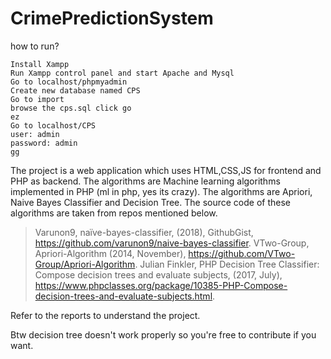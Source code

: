 # CrimePredictionSystem

how to run?
```
Install Xampp
Run Xampp control panel and start Apache and Mysql
Go to localhost/phpmyadmin
Create new database named CPS
Go to import 
browse the cps.sql click go
ez
Go to localhost/CPS
user: admin
password: admin
gg
```

The project is a web application which uses HTML,CSS,JS for frontend and PHP as backend. The algorithms are Machine learning algorithms implemented in PHP (ml in php, yes its crazy). The algorithms are Apriori, Naive Bayes Classifier and Decision Tree. The source code of these algorithms are taken from repos mentioned below.

> Varunon9, naïve-bayes-classifier, (2018), GithubGist, https://github.com/varunon9/naive-bayes-classifier.
> VTwo-Group, Apriori-Algorithm (2014, November), https://github.com/VTwo-Group/Apriori-Algorithm.
> Julian Finkler, PHP Decision Tree Classifier: Compose decision trees and evaluate subjects, (2017, July), https://www.phpclasses.org/package/10385-PHP-Compose-decision-trees-and-evaluate-subjects.html.


Refer to the reports to understand the project.

Btw decision tree doesn't work properly so you're free to contribute if you want.
